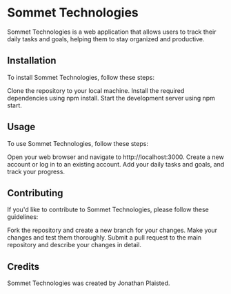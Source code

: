 # Sommet Technologies

Sommet Technologies is a web application that allows users to track their daily tasks and goals, helping them to stay organized and productive.

## Installation

To install Sommet Technologies, follow these steps:

Clone the repository to your local machine.
Install the required dependencies using npm install.
Start the development server using npm start.

## Usage

To use Sommet Technologies, follow these steps:

Open your web browser and navigate to http://localhost:3000.
Create a new account or log in to an existing account.
Add your daily tasks and goals, and track your progress.

## Contributing

If you'd like to contribute to Sommet Technologies, please follow these guidelines:

Fork the repository and create a new branch for your changes.
Make your changes and test them thoroughly.
Submit a pull request to the main repository and describe your changes in detail.

## Credits
Sommet Technologies was created by Jonathan Plaisted.
